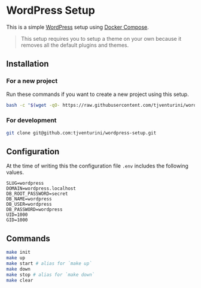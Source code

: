 # WordPress Setup

This is a simple [WordPress](https://wordpress.org) setup using [Docker Compose](https://docs.docker.com/compose/).

> This setup requires you to setup a theme on your own because it removes all the default plugins and themes.

## Installation

### For a new project

Run these commands if you want to create a new project using this setup.

```bash
bash -c "$(wget -qO- https://raw.githubusercontent.com/tjventurini/wordpress-setup/main/scripts/remote-setup.sh)"
```

### For development

```bash
git clone git@github.com:tjventurini/wordpress-setup.git
```

## Configuration

At the time of writing this the configuration file `.env` includes the following values.

```
SLUG=wordpress
DOMAIN=wordpress.localhost
DB_ROOT_PASSWORD=secret
DB_NAME=wordpress
DB_USER=wordpress
DB_PASSWORD=wordpress
UID=1000
GID=1000
```

## Commands

```bash
make init
make up
make start # alias for `make up`
make down
make stop # alias for `make down`
make clear
```